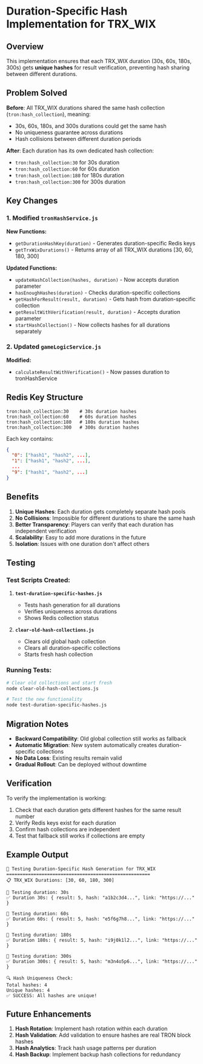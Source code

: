 # Duration-Specific Hash Implementation for TRX_WIX

## Overview

This implementation ensures that each TRX_WIX duration (30s, 60s, 180s, 300s) gets **unique hashes** for result verification, preventing hash sharing between different durations.

## Problem Solved

**Before**: All TRX_WIX durations shared the same hash collection (`tron:hash_collection`), meaning:
- 30s, 60s, 180s, and 300s durations could get the same hash
- No uniqueness guarantee across durations
- Hash collisions between different duration periods

**After**: Each duration has its own dedicated hash collection:
- `tron:hash_collection:30` for 30s duration
- `tron:hash_collection:60` for 60s duration  
- `tron:hash_collection:180` for 180s duration
- `tron:hash_collection:300` for 300s duration

## Key Changes

### 1. Modified `tronHashService.js`

**New Functions:**
- `getDurationHashKey(duration)` - Generates duration-specific Redis keys
- `getTrxWixDurations()` - Returns array of all TRX_WIX durations [30, 60, 180, 300]

**Updated Functions:**
- `updateHashCollection(hashes, duration)` - Now accepts duration parameter
- `hasEnoughHashes(duration)` - Checks duration-specific collections
- `getHashForResult(result, duration)` - Gets hash from duration-specific collection
- `getResultWithVerification(result, duration)` - Accepts duration parameter
- `startHashCollection()` - Now collects hashes for all durations separately

### 2. Updated `gameLogicService.js`

**Modified:**
- `calculateResultWithVerification()` - Now passes duration to tronHashService

## Redis Key Structure

```
tron:hash_collection:30    # 30s duration hashes
tron:hash_collection:60    # 60s duration hashes  
tron:hash_collection:180   # 180s duration hashes
tron:hash_collection:300   # 300s duration hashes
```

Each key contains:
```json
{
  "0": ["hash1", "hash2", ...],
  "1": ["hash1", "hash2", ...],
  ...
  "9": ["hash1", "hash2", ...]
}
```

## Benefits

1. **Unique Hashes**: Each duration gets completely separate hash pools
2. **No Collisions**: Impossible for different durations to share the same hash
3. **Better Transparency**: Players can verify that each duration has independent verification
4. **Scalability**: Easy to add more durations in the future
5. **Isolation**: Issues with one duration don't affect others

## Testing

### Test Scripts Created:

1. **`test-duration-specific-hashes.js`**
   - Tests hash generation for all durations
   - Verifies uniqueness across durations
   - Shows Redis collection status

2. **`clear-old-hash-collections.js`**
   - Clears old global hash collection
   - Clears all duration-specific collections
   - Starts fresh hash collection

### Running Tests:

```bash
# Clear old collections and start fresh
node clear-old-hash-collections.js

# Test the new functionality
node test-duration-specific-hashes.js
```

## Migration Notes

- **Backward Compatibility**: Old global collection still works as fallback
- **Automatic Migration**: New system automatically creates duration-specific collections
- **No Data Loss**: Existing results remain valid
- **Gradual Rollout**: Can be deployed without downtime

## Verification

To verify the implementation is working:

1. Check that each duration gets different hashes for the same result number
2. Verify Redis keys exist for each duration
3. Confirm hash collections are independent
4. Test that fallback still works if collections are empty

## Example Output

```
🧪 Testing Duration-Specific Hash Generation for TRX_WIX
=====================================================
📋 TRX_WIX Durations: [30, 60, 180, 300]

🔄 Testing duration: 30s
✅ Duration 30s: { result: 5, hash: "a1b2c3d4...", link: "https://..." }

🔄 Testing duration: 60s  
✅ Duration 60s: { result: 5, hash: "e5f6g7h8...", link: "https://..." }

🔄 Testing duration: 180s
✅ Duration 180s: { result: 5, hash: "i9j0k1l2...", link: "https://..." }

🔄 Testing duration: 300s
✅ Duration 300s: { result: 5, hash: "m3n4o5p6...", link: "https://..." }

🔍 Hash Uniqueness Check:
Total hashes: 4
Unique hashes: 4
✅ SUCCESS: All hashes are unique!
```

## Future Enhancements

1. **Hash Rotation**: Implement hash rotation within each duration
2. **Hash Validation**: Add validation to ensure hashes are real TRON block hashes
3. **Hash Analytics**: Track hash usage patterns per duration
4. **Hash Backup**: Implement backup hash collections for redundancy 